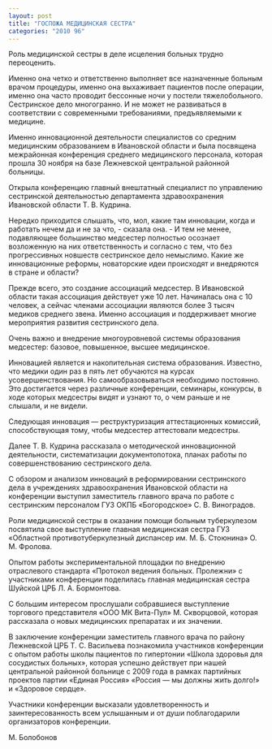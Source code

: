 ```yaml
---
layout: post
title: "ГОСПОЖА МЕДИЦИНСКАЯ СЕСТРА"
categories: "2010 96"
---
```


Роль медицинской сестры в деле исцеления больных трудно переоценить.

Именно она четко и  ответственно выполняет все назначенные больным врачом процедуры, именно она  выхаживает пациентов после операции, именно она часто проводит бессонные ночи у  постели тяжелобольного. Сестринское дело многогранно. И не может не развиваться  в соответствии с современными требованиями, предъявляемыми к медицине.

Именно инновационной  деятельности специалистов со средним медицинским образованием в Ивановской  области и была посвящена межрайонная конференция среднего медицинского  персонала, которая прошла 30 ноября на базе Лежневской центральной районной  больницы.

Открыла конференцию главный  внештатный специалист по управлению сестринской деятельностью департамента  здравоохранения Ивановской области Т. В. Кудрина.

Нередко  приходится слышать, что, мол, какие там инновации, когда и работать нечем да и  не за что, - сказала она. - И тем не менее, подавляющее большинство медсестер  полностью осознает возложенную на них ответственность и согласно с тем, что без  прогрессивных новшеств сестринское дело немыслимо. Какие же инновационные  реформы, новаторские идеи происходят и внедряются в стране и области?

Прежде всего, это создание ассоциаций медсестер. В  Ивановской области такая ассоциация действует уже 10 лет. Начиналась она с 10  человек, а сейчас членами ассоциации являются более 3 тысяч медиков среднего  звена. Именно ассоциация и поддерживает многие мероприятия развития  сестринского дела.

Очень важно и внедрение  многоуровневой системы образования медсестер: базовое, повышенное, высшее  медицинское.

Инновацией является и  накопительная система образования. Известно, что медики один раз в пять лет  обучаются на курсах усовершенствования. Но самообразовываться необходимо  постоянно. Это достигается через различные конференции, семинары, конкурсы, в  ходе которых медсестры видят и узнают то, о чем раньше и не слышали, и не  видели.

Следующая инновация —  реструктуризация аттестационных комиссий, способствующая тому, чтобы медсестер  аттестовали медсестры.

Далее Т. В. Кудрина  рассказала о методической инновационной деятельности, систематизации  документопотока, планах работы по совершенствованию сестринского дела.

С обзором и анализом  инноваций в реформировании сестринского дела в учреждениях здравоохранения  Ивановской области на конференции выступил заместитель главного врача по работе  с сестринским персоналом ГУЗ ОКПБ «Богородское» С. В. Виноградов.

Роли медицинской сестры в  оказании помощи больным туберкулезом посвятила свое выступление главная  медицинская сестра ГУЗ «Областной противотуберкулезный диспансер им. М. Б.  Стоюнина» О. М. Фролова.

Опытом работы  экспериментальной площадки по внедрению отраслевого стандарта «Протокол ведения  больных. Пролежни» с участниками конференции поделилась главная медицинская  сестра Шуйской ЦРБ Л. А. Бормонтова.

С большим интересом  прослушали собравшиеся выступление торгового представителя «ООО МК Вита-Пул» М.  Скворцовой, которая рассказала о новых медицинских препаратах и их значении.

В заключение конференции  заместитель главного врача по району Лежневской ЦРБ Т. С. Васильева познакомила  участников конференции с опытом работы школы пациентов по гипертонии «Школа  здоровья для сосудистых больных», которая успешно действует при нашей  центральной районной больнице с 2009 года в рамках партийных проектов партии  «Единая Россия» «Россия — мы должны жить долго!» и «Здоровое сердце».

Участники конференции  высказали удовлетворенность и заинтересованность всем услышанным и от души  поблагодарили организаторов конференции.

М. Болобонов


